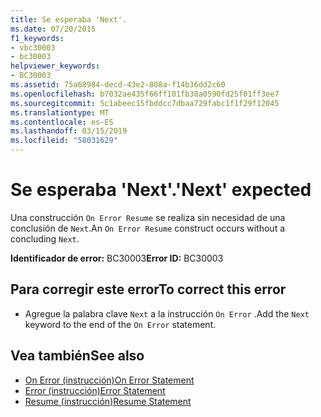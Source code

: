```yaml
---
title: Se esperaba 'Next'.
ms.date: 07/20/2015
f1_keywords:
- vbc30003
- bc30003
helpviewer_keywords:
- BC30003
ms.assetid: 75a68984-decd-43e2-808a-f14b36dd2c60
ms.openlocfilehash: b7032ae435f66ff101fb30a0590fd25f01ff3ee7
ms.sourcegitcommit: 5c1abeec15fbddcc7dbaa729fabc1f1f29f12045
ms.translationtype: MT
ms.contentlocale: es-ES
ms.lasthandoff: 03/15/2019
ms.locfileid: "58031629"
---
```

# <a name="next-expected"></a><span data-ttu-id="b9320-102">Se esperaba 'Next'.</span><span class="sxs-lookup"><span data-stu-id="b9320-102">'Next' expected</span></span>
<span data-ttu-id="b9320-103">Una construcción `On Error Resume` se realiza sin necesidad de una conclusión de `Next`.</span><span class="sxs-lookup"><span data-stu-id="b9320-103">An `On Error Resume` construct occurs without a concluding `Next`.</span></span>  
  
 <span data-ttu-id="b9320-104">**Identificador de error:** BC30003</span><span class="sxs-lookup"><span data-stu-id="b9320-104">**Error ID:** BC30003</span></span>  
  
## <a name="to-correct-this-error"></a><span data-ttu-id="b9320-105">Para corregir este error</span><span class="sxs-lookup"><span data-stu-id="b9320-105">To correct this error</span></span>  
  
-   <span data-ttu-id="b9320-106">Agregue la palabra clave `Next` a la instrucción `On Error` .</span><span class="sxs-lookup"><span data-stu-id="b9320-106">Add the `Next` keyword to the end of the `On Error` statement.</span></span>  
  
## <a name="see-also"></a><span data-ttu-id="b9320-107">Vea también</span><span class="sxs-lookup"><span data-stu-id="b9320-107">See also</span></span>

- [<span data-ttu-id="b9320-108">On Error (instrucción)</span><span class="sxs-lookup"><span data-stu-id="b9320-108">On Error Statement</span></span>](../../visual-basic/language-reference/statements/on-error-statement.md)
- [<span data-ttu-id="b9320-109">Error (instrucción)</span><span class="sxs-lookup"><span data-stu-id="b9320-109">Error Statement</span></span>](../../visual-basic/language-reference/statements/error-statement.md)
- [<span data-ttu-id="b9320-110">Resume (instrucción)</span><span class="sxs-lookup"><span data-stu-id="b9320-110">Resume Statement</span></span>](../../visual-basic/language-reference/statements/resume-statement.md)

